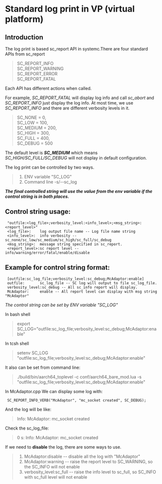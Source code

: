 # Standard log print in VP (virtual platform)

## Introduction
The log print is based sc_report API in systemc.There are four standard APIs from sc_report 
>  SC_REPORT_INFO  
>  SC_REPORT_WARNING  
>  SC_REPORT_ERROR  
>  SC_REPORT_FATAL  
 
Each API has different actions when called. 

For example, *SC_REPORT_FATAL* will display log info and call *sc_abort* and *SC_REPORT_INFO* just display the log info. At most time, we use *SC_REPORT_INFO* and there are different verbosity levels in it.
> SC_NONE = 0,  
> SC_LOW = 100,  
> SC_MEDIUM = 200,  
> SC_HIGH = 300,  
> SC_FULL = 400,  
> SC_DEBUG = 500  
 
 The default level is ***SC_MEDIUM*** which means *SC_HIGH/SC_FULL/SC_DEBUG* will not display in default configuration.
 
 The log print can be controlled by two ways.
 
> 1. ENV variable "SC_LOG"
> 2. Command line -s/--sc_log 

***The final controlled string will use the value from the env variable if the control string is in both places.***
 
## Control string usage:
 
	 "outfile:<log_file>;verbosity_level:<info_level>;<msg_string>:<report_level>"
	 <log_file>: 	log output file name -- Log file name string
	 <info_level>: 	info verbosity -- sc_none/sc_low/sc_medium/sc_high/sc_full/sc_debug
	 <msg_string>:	message string specified in sc_report.
	 <report_level>:sc report level --  info/warning/error/fatal/enable/disable
 
## Example for control string format:
 
	 [outfile:sc_log_file;verbosity_level:sc_debug;McAdaptor:enable]
	 outfile:		sc_log_file -- SC log will output to file sc_log_file.
	 verbosity_level:sc_debug -- All sc_info report will display.
	 McAdaptor:		enable -- All report level can display with msg string "McAdaptor"
 
 *The control string can be set by ENV variable "SC_LOG"*
 
 In bash shell
> export SC_LOG="outfile:sc_log_file;verbosity_level:sc_debug;McAdaptor:enable"
 
 In tcsh shell
 
>setenv SC_LOG "outfile:sc_log_file;verbosity_level:sc_debug;McAdaptor:enable"
 
It also can be set from command line:

> ./build/bin/aarch64_toplevel -c conf/aarch64_bare_mod.lua -s "outfile:sc_log_file;verbosity_level:sc_debug;McAdaptor:enable"
 
 In McAdaptor.cpp
 We can display some log with:
 
	 SC_REPORT_INFO_VERB("McAdaptor", "mc_socket created", SC_DEBUG);
 
 And the log will be like:
 
> Info: McAdaptor: mc_socket created
 
 Check the sc_log_file:
> 0 s: Info: McAdaptor: mc_socket created
 
 If we need to **disable** the log, there are some ways to use.
>  1. McAdaptor:disable -- disable all the log with "McAdaptor"
>  2. McAdaptor:warning -- raise the report level to SC_WARNING, so the SC_INFO will not enable
>  3. verbosity_level:sc_full -- raise the info level to sc_full, so SC_INFO with sc_full level will not enable
 
 
